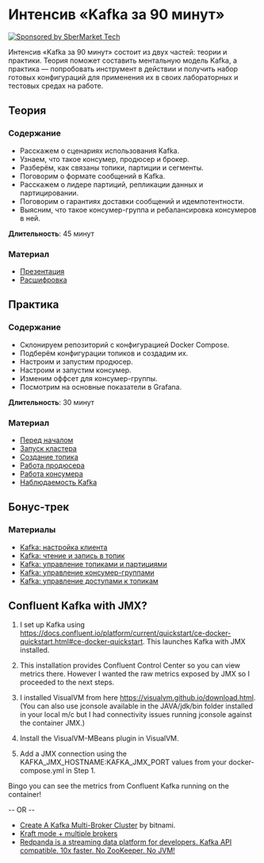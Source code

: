 # Интенсив «Kafka за 90 минут»

[![Sponsored by SberMarket Tech](images/sbermarket-tech-logo.svg)](https://sbermarket.ru)

Интенсив «Kafka за 90 минут» состоит из двух частей: теории и практики. Теория поможет составить ментальную модель Kafka, а практика — попробовать инструмент в действии и получить набор готовых конфигураций для применения их в своих лабораторных и тестовых средах на работе.

## Теория

### Содержание

- Расскажем о сценариях использования Kafka.
- Узнаем, что такое консумер, продюсер и брокер.
- Разберём, как связаны топики, партиции и сегменты.
- Поговорим о формате сообщений в Kafka.
- Расскажем о лидере партиций, репликации данных и партицировании.
- Поговорим о гарантиях доставки сообщений и идемпотентности.
- Выясним, что такое консумер-группа и ребалансировка консумеров в ней.

**Длительность**: 45 минут

### Материал

- [Презентация](docs/theory/slides.pdf)
- [Расшифровка](docs/theory/speaker-notes.md)

## Практика

### Содержание

- Склонируем репозиторий с конфигурацией Docker Compose.
- Подберём конфигурации топиков и создадим их.
- Настроим и запустим продюсер.
- Настроим и запустим консумер.
- Изменим оффсет для консумер-группы.
- Посмотрим на основные показатели в Grafana.

**Длительность**: 30 минут

### Материал

- [Перед началом](docs/guide/001-intro.md)
- [Запуск кластера](docs/guide/002-getting-started.md)
- [Создание топика](docs/guide/003-topics-and-partitions.md)
- [Работа продюсера](docs/guide/004-producers.md)
- [Работа консумера](docs/guide/005-consumers.md)
- [Наблюдаемость Kafka](docs/guide/006-observability.md)

## Бонус-трек

### Материалы

- [Kafka: настройка клиента](docs/cheatsheet/000-kafka-client-setup.md)
- [Kafka: чтение и запись в топик](docs/cheatsheet/001-kafka-consume-or-produce.md)
- [Kafka: управление топиками и партициями](docs/cheatsheet/002-kafka-topics-and-partitions.md)
- [Kafka: управление консумер-группами](docs/cheatsheet/003-kafka-consumer-groups.md)
- [Kafka: управление доступами к топикам](docs/cheatsheet/004-kafka-acl.md)

## Confluent Kafka with JMX?

1. I set up Kafka using https://docs.confluent.io/platform/current/quickstart/ce-docker-quickstart.html#ce-docker-quickstart. This launches Kafka with JMX installed.

2. This installation provides Confluent Control Center so you can view metrics there. However I wanted the raw metrics exposed by JMX so I proceeded to the next steps.

3. I installed VisualVM from here https://visualvm.github.io/download.html. (You can also use jconsole available in the JAVA/jdk/bin folder installed in your local m/c but I had connectivity issues running jconsole against the container JMX.)

4. Install the VisualVM-MBeans plugin in VisualVM.

5. Add a JMX connection using the KAFKA_JMX_HOSTNAME:KAFKA_JMX_PORT values from your docker-compose.yml in Step 1.

Bingo you can see the metrics from Confluent Kafka running on the container!

-- OR --

- [Create A Kafka Multi-Broker Cluster](https://docs.bitnami.com/google-templates/infrastructure/kafka/administration/create-cluster/) by bitnami.
- [Kraft mode + multiple brokers](https://docs.kafka-ui.provectus.io/configuration/complex-configuration-examples/kraft-mode-+-multiple-brokers)
- [Redpanda is a streaming data platform for developers. Kafka API compatible. 10x faster. No ZooKeeper. No JVM!](https://docs.redpanda.com/docs/get-started/quick-start/)
